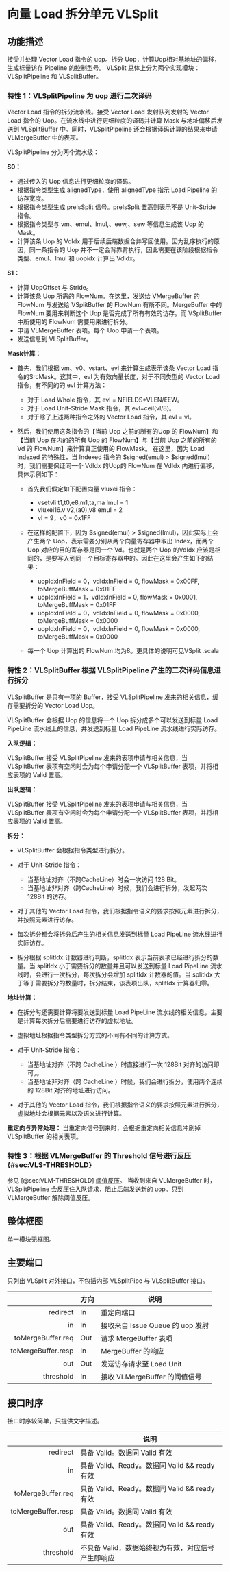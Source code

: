 # 向量 Load 拆分单元 VLSplit

## 功能描述

接受并处理 Vector Load 指令的 uop。拆分 Uop，计算Uop相对基地址的偏移，生成标量访存 Pipeline 的控制型号。 VLSplit
总体上分为两个实现模块：VLSplitPipeline 和 VLSplitBuffer。

### 特性 1：VLSplitPipeline 为 uop 进行二次译码

Vector Load 指令的拆分流水线。接受 Vector Load 发射队列发射的 Vector Load 指令的
Uop。在流水线中进行更细粒度的译码并计算 Mask 与地址偏移后发送到 VLSplitBuffer 中。同时，VLSplitPipeline
还会根据译码计算的结果来申请 VLMergeBuffer 中的表项。

VLSplitPipeline 分为两个流水级：

**S0：**

- 通过传入的 Uop 信息进行更细粒度的译码。
- 根据指令类型生成 alignedType，使用 alignedType 指示 Load Pipeline 的访存宽度。
- 根据指令类型生成 preIsSplit 信号。preIsSplit 置高则表示不是 Unit-Stride 指令。
- 根据指令类型与 vm、emul、lmul,、eew,、sew 等信息生成该 Uop 的 Mask。
- 计算该条 Uop 的 VdIdx 用于后续后端数据合并写回使用。因为乱序执行的原因，同一条指令的 Uop
  并不一定会背靠背执行，因此需要在该阶段根据指令类型、emul、lmul 和 uopidx 计算出 VdIdx。

**S1：**

- 计算 UopOffset 与 Stride。
- 计算该条 Uop 所需的 FlowNum。在这里，发送给 VMergeBuffer 的FlowNum 与发送给 VSplitBuffer 的 FlowNum
  有所不同。MergeBuffer 中的 FlowNum 要用来判断这个 Uop 是否完成了所有有效的访存。而 VSplitBuffer 中所使用的
  FlowNum 需要用来进行拆分。
- 申请 VLMergeBuffer 表项。每个 Uop 申请一个表项。
- 发送信息到 VLSplitBuffer。

**Mask计算：**

- 首先，我们根据 vm、v0、vstart、evl 来计算生成表示该条 Vector Load 指令的SrcMask。这其中，evl
  为有效向量长度，对于不同类型的 Vector Load 指令，有不同的的 evl 计算方法：
    - 对于 Load Whole 指令，其 evl = NFIELDS*VLEN/EEW。
    - 对于 Load Unit-Stride Mask 指令，其 evl=ceil(vl/8)。
    - 对于除了上述两种指令之外的 Vector Load 指令，其 evl = vl。

- 然后，我们使用这条指令的【当前 Uop 之前的所有的Uop 的 FlowNum】和【当前 Uop 在内的的所有 Uop 的 FlowNum】与【当前 Uop
  之前的所有的 Vd 的 FlowNum】来计算真正使用的 FlowMask。 在这里，因为 Load Indexed 的特殊性，当 Indexed 指令的
  $signed(emul) > $signed(lmul) 时，我们需要保证同一个 VdIdx 的Uop的 FlowNum 在 VdIdx
  内进行偏移，具体示例如下：
    - 首先我们假定如下配置向量 vluxei 指令：
        - vsetvli t1,t0,e8,m1,ta,ma lmul = 1
        - vluxei16.v v2,(a0),v8 emul = 2
        - vl = 9，v0 = 0x1FF

    - 在这样的配置下，因为 $signed(emul) > $signed(lmul)，因此实际上会产生两个 Uop，表示需要分别从两个向量寄存器中取出
      Index，而两个 Uop 对应的目的寄存器是同一个 Vd。也就是两个 Uop 的VdIdx
      应该是相同的，是要写入到同一个目标寄存器中的。因此在这里会产生如下的结果：
        - uopIdxInField = 0，vdIdxInField = 0, flowMask = 0x00FF, toMergeBuffMask
          = 0x01FF
        - uopIdxInField = 1，vdIdxInField = 0, flowMask = 0x0001, toMergeBuffMask
          = 0x01FF
        - uopIdxInField = 0，vdIdxInField = 0, flowMask = 0x0000, toMergeBuffMask
          = 0x0000
        - uopIdxInField = 0，vdIdxInField = 0, flowMask = 0x0000, toMergeBuffMask
          = 0x0000

    - 每一个 Uop 计算出的 FlowNum 均为8。更具体的说明可见VSplit .scala

### 特性 2：VLSplitBuffer 根据 VLSplitPipeline 产生的二次译码信息进行拆分

VLSplitBuffer 是只有一项的 Buffer，接受 VLSplitPipeline 发来的相关信息，缓存需要拆分的 Vector Load Uop。

VLSplitBuffer 会根据 Uop 的信息将一个 Uop 拆分成多个可以发送到标量 Load PipeLine 流水线上的信息，并发送到标量 Load
PipeLine 流水线进行实际访存。


**入队逻辑：**

VLSplitBuffer 接受 VLSplitPipeline 发来的表项申请与相关信息，当 VLSplitBuffer 表项有空闲时会为每个申请分配一个
VLSplitBuffer 表项，并将相应表项的 Valid 置高。

**出队逻辑：**

VLSplitBuffer 接受 VLSplitPipeline 发来的表项申请与相关信息，当 VLSplitBuffer 表项有空闲时会为每个申请分配一个
VLSplitBuffer 表项，并将相应表项的 Valid 置高。


**拆分：**

- VLSplitBuffer 会根据指令类型进行拆分。
- 对于 Unit-Stride 指令：
    - 当基地址对齐（不跨CacheLine）时会一次访问 128 Bit。
    - 当基地址非对齐（跨CacheLine）时候，我们会进行拆分，发起两次 128Bit 的访存。

- 对于其他的 Vector Load 指令，我们根据指令语义的要求按照元素进行拆分，并按照元素进行访存。
- 每次拆分都会将拆分后产生的相关信息发送到标量 Load PipeLine 流水线进行实际访存。
- 拆分根据 splitIdx 计数器进行判断，splitIdx 表示当前表项已经进行拆分的数量。当 splitIdx 小于需要拆分的数量并且可以发送到标量
  Load PipeLine 流水线时，会进行一次拆分，每次拆分会增加 splitIdx 计数器的值。当 splitIdx
  大于等于需要拆分的数量时，拆分结束，该表项出队，splitIdx 计算器归零。

**地址计算：**

- 在拆分时还需要计算将要发送到标量 Load PipeLine 流水线的相关信息，主要是计算每次拆分后需要进行访存的虚拟地址。
- 虚拟地址根据指令类型拆分方式的不同有不同的计算方式。

- 对于 Unit-Stride 指令：
    - 当基地址对齐（不跨 CacheLine ）时直接进行一次 128Bit 对齐的访问即可。。
    - 当基地址非对齐（跨 CacheLine ）时候，我们会进行拆分，使用两个连续的 128Bit 对齐的地址进行访问。

- 对于其他的 Vector Load 指令，我们根据指令语义的要求按照元素进行拆分，虚拟地址会根据元素以及语义进行计算。

**重定向与异常处理：** 当重定向信号到来时，会根据重定向相关信息冲刷掉 VLSplitBuffer 的相关表项。

### 特性 3：根据 VLMergeBuffer 的 Threshold 信号进行反压 {#sec:VLS-THRESHOLD}

参见 [@sec:VLM-THRESHOLD] [阈值反压](VLMergeBuffer.md)。 当收到来自 VLMergeBuffer
时，VLSplitPipeline 会反压住入队请求，阻止后端发送新的 uop。只到 VLMergeBuffer 解除阈值反压。

## 整体框图

单一模块无框图。

## 主要端口

只列出 VLSplit 对外接口，不包括内部 VLSplitPipe 与 VLSplitBuffer 接口。

|                    | 方向  | 说明                        |
| -----------------: | --- | ------------------------- |
|           redirect | In  | 重定向端口                     |
|                 in | In  | 接收来自 Issue Queue 的 uop 发射 |
|  toMergeBuffer.req | Out | 请求 MergeBuffer 表项         |
| toMergeBuffer.resp | In  | MergeBuffer 的响应           |
|                out | Out | 发送访存请求至 Load Unit         |
|          threshold | In  | 接收 VLMergeBuffer 的阈值信号    |


## 接口时序

接口时序较简单，只提供文字描述。

|                    | 说明                                   |
| -----------------: | ------------------------------------ |
|           redirect | 具备 Valid。数据同 Valid 有效                |
|                 in | 具备 Valid、Ready。数据同 Valid && ready 有效 |
|  toMergeBuffer.req | 具备 Valid、Ready。数据同 Valid && ready 有效 |
| toMergeBuffer.resp | 具备 Valid。数据同 Valid 有效                |
|                out | 具备 Valid、Ready。数据同 Valid && ready 有效 |
|          threshold | 不具备 Valid，数据始终视为有效，对应信号产生即响应         |
